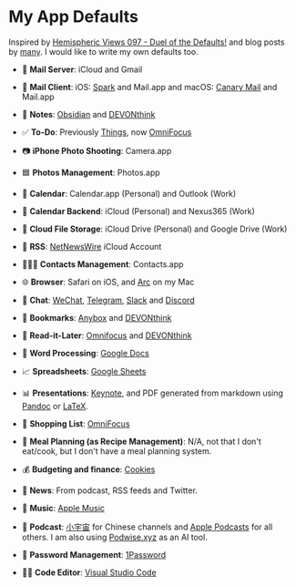 # My App Defaults

Inspired by [Hemispheric Views 097 - Duel of the Defaults!](https://listen.hemisphericviews.com/097) and blog posts by [many](https://defaults.rknight.me/). I would like to write my own defaults too.

- 📮 **Mail Server**: iCloud and Gmail

- 📨 **Mail Client**: iOS: [Spark](https://sparkmailapp.com/) and Mail.app and macOS: [Canary Mail](https://canarymail.io/) and Mail.app

- 📝 **Notes**: [Obsidian](https://obsidian.md/) and [DEVONthink](https://www.devontechnologies.com/apps/devonthink)

- ✅ **To-Do**: Previously [Things](https://culturedcode.com/things/), now [OmniFocus](https://www.omnigroup.com/omnifocus/)

- 📷 **iPhone Photo Shooting**: Camera.app

- 🟦 **Photos Management**: Photos.app

- 📆 **Calendar**: Calendar.app (Personal) and Outlook (Work)

- 📅 **Calendar Backend**: iCloud (Personal) and Nexus365 (Work)

- 📁 **Cloud File Storage**: iCloud Drive (Personal) and Google Drive (Work)

- 📖 **RSS**: [NetNewsWire](https://netnewswire.com/) iCloud Account

- 🙍🏻‍♂️ **Contacts Management**: Contacts.app

- 🌐 **Browser**: Safari on iOS, and [Arc](https://arc.net/) on my Mac

- 💬 **Chat**: [WeChat](https://weixin.qq.com/), [Telegram](https://telegram.org/), [Slack](https://slack.com/) and [Discord](https://discord.com/)

- 🔖 **Bookmarks**: [Anybox](https://anybox.app/) and [DEVONthink](https://www.devontechnologies.com/apps/devonthink)

- 📑 **Read-it-Later**: [Omnifocus](https://www.omnigroup.com/omnifocus/) and [DEVONthink](https://www.devontechnologies.com/apps/devonthink)

- 📜 **Word Processing**: [Google Docs](https://www.google.com/docs/about/)

- 📈 **Spreadsheets**:  [Google Sheets](https://www.google.com/sheets/about/)

- 📊 **Presentations**: [Keynote](https://www.apple.com/keynote/), and PDF generated from markdown using [Pandoc](https://pandoc.org) or [LaTeX](https://latex-project.org).

- 🛒 **Shopping List**: [OmniFocus](https://www.omnigroup.com/omnifocus/)

- 🍴 **Meal Planning (as Recipe Management)**: N/A, not that I don't eat/cook, but I don't have a meal planning system.

- 💰 **Budgeting and finance**: [Cookies](https://apps.apple.com/gb/app/cookie-%E8%AE%B0%E8%B4%A6-money-manager/id1559943673)

- 📰 **News**: From podcast, RSS feeds and Twitter.

- 🎵 **Music**: [Apple Music](https://www.apple.com/apple-music/) 

- 🎤 **Podcast**: [小宇宙](https://xiaoyuzhoufm.com/) for Chinese channels and [Apple Podcasts](https://www.apple.com/apple-podcasts/) for all others. I am also using [Podwise.xyz](https://podwise.xyz/) as an AI tool.

- 🔐 **Password Management**: [1Password](https://1password.com/)

- 🧑‍💻 **Code Editor**: [Visual Studio Code](https://code.visualstudio.com/)
